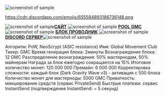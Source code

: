 ![screenshot of sample](https://cdn.discordapp.com/attachments/651853753019924520/655580580007772171/SHAPKA_GMC.png)

https://cdn.discordapp.com/emojis/655584893186736148.png

![screenshot of sample](
https://cdn.discordapp.com/emojis/655586661102649354.png)[**САЙТ**](https://www.globalmovement.club) ![screenshot of sample](
https://cdn.discordapp.com/emojis/655586661102649354.png) [**POOL GMC**](https://pool.gmastercoin.com) ![screenshot of sample](
https://cdn.discordapp.com/emojis/655586661102649354.png) [**БЛОК ПРОВОДНИК**](https://chain.gmastercoin.com) ![screenshot of sample](
https://cdn.discordapp.com/emojis/655586661102649354.png) [**DISCORD СЕРВЕР**](https://discord.gg/NUceHNH)![screenshot of sample](
https://cdn.discordapp.com/emojis/655586661102649354.png)

Алгоритм: PoW, NeoScrypt (ASIC resistance)
Имя: Global Movement Club
Тикер: GMC
Время генерации блока: 2минуты
Вознаграждение блока: 12 GMC
Разспределение вознаграждения: 50% мастернодам, 50% майнерам
Награда за блок ежегодно сокращается на 15%
Итоговое количество монет: 120 000 000
Премайн: 6 000 000
Корректировка сложности: каждый блок (Dark Gravity Wave v3) - активация с 500 блока
Количество монет для мастерноды: 5000 GMC
Приватность: микширование средств (сервис PrivateSend)
Быстрые платежи: сервис InstantSend (подтверждение InstantSend: ~ 5 секунд)
